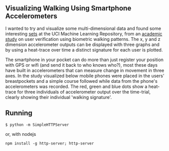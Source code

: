 ## Visualizing Walking Using Smartphone Accelerometers
I wanted to try and visualize some multi-dimensional data and found some interesting <a href='https://archive.ics.uci.edu/ml/datasets/User+Identification+From+Walking+Activity'>sets</a> at the UCI Machine Learning Repository, from an <a href='http://www.cvc.uab.es/~petia/2011/Piero%20Personalization.pdf'>academic study</a> on user verification using biometric walking patterns. The x, y and z dimension accelerometer outputs can be displayed with three graphs and by using a heat-trace over time a distinct signature for each user is plotted.

The smartphone in your pocket can do more than just register your position with GPS or wifi (and send it back to who knows who?), most these days have built in accelerometers that can measure change in movement in three axes. In the study visualized below mobile phones were placed in the users' breastpockets and a simple course followed while data from the phone's accelerometers was recorded. The red, green and blue dots show a heat-trace for three individuals of accelerometer output over the time-trial, clearly showing their individual 'walking signature'. 

## Running

    $ python -m SimpleHTTPServer

or, with nodejs

    npm install -g http-server; http-server
